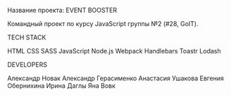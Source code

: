 Название проекта: EVENT BOOSTER

Командный проект по курсу JavaScript группы №2 (#28, GoIT).


TECH STACK

HTML CSS 
SASS
JavaScript  Node.js
Webpack
Handlebars 
Toastr
Lodash

DEVELOPERS

Александр Новак 
Александр Герасименко 
Анастасия Ушакова
Евгения Обернихина
Ирина Даглы
Яна Вовк



